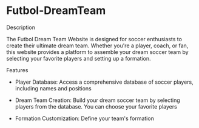 # Futbol-DreamTeam

Description

The Futbol Dream Team Website is designed for soccer enthusiasts to create their ultimate dream team. Whether you're a player, coach, or fan, this website provides a platform to assemble your dream soccer team by selecting your favorite players and setting up a formation.

Features
- Player Database: Access a comprehensive database of soccer players, including names and positions

- Dream Team Creation: Build your dream soccer team by selecting players from the database. You can choose your favorite players

- Formation Customization: Define your team's formation
